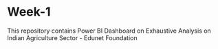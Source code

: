 # Week-1
This repository contains Power BI Dashboard on Exhaustive Analysis on Indian Agriculture Sector - Edunet Foundation
